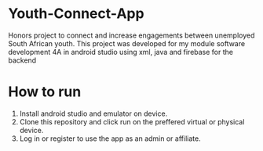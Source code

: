# Youth-Connect-App
Honors project to connect and increase engagements between unemployed South African youth. This project was developed for my module software development 4A in android studio using xml, java and firebase for the backend

# How to run
1. Install android studio and emulator on device.
2. Clone this repository and click run on the preffered virtual or physical device.
3. Log in or register to use the app as an admin or affiliate.

